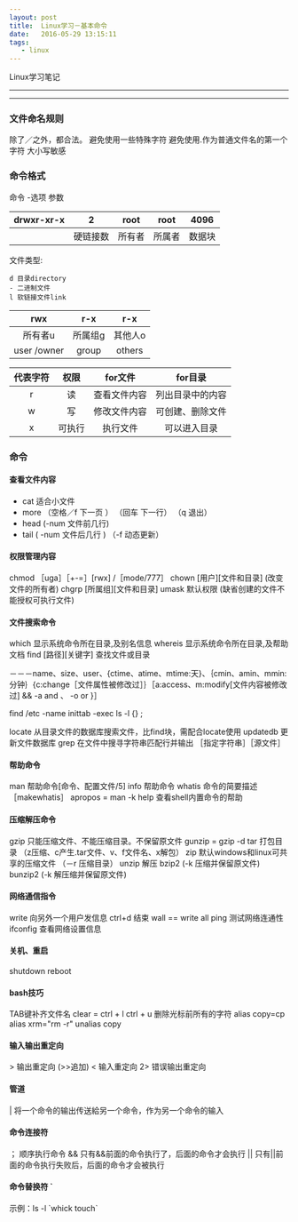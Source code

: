 ```yaml
---
layout: post
title:  Linux学习－基本命令
date:   2016-05-29 13:15:11
tags:
   - linux
---
```


Linux学习笔记

---

---

### 文件命名规则
除了／之外，都合法。
避免使用一些特殊字符
避免使用.作为普通文件名的第一个字符
大小写敏感

### 命令格式
命令 -选项 参数

| drwxr-xr-x    | 2   | root | root   | 4096  |   
| :--------: |:----:| :-----:|:-----:|:-----:|
|      | 硬链接数  | 所有者 |所属者 |数据块 |


文件类型:  

    d 目录directory
    - 二进制文件
    l 软链接文件link

| rwx        | r-x           | r-x  |
| :--------: |:-------------:| :-----:|
| 所有者u      | 所属组g  | 其他人o |
| user /owner     | group      |   others |

| 代表字符        | 权限           | for文件  |for目录  |
| :--------: |:-------------:| :-----:|:-----:|
| r      | 读 | 查看文件内容 |列出目录中的内容 |
| w     | 写      |   修改文件内容 |可创建、删除文件 |
| x     | 可执行      |   执行文件 |可以进入目录 |

### 命令
#### 查看文件内容
* cat  适合小文件
* more  （空格／f 下一页 ） （回车  下一行） （q 退出）
* head (-num 文件前几行)
* tail ( -num 文件后几行 ) （-f 动态更新）

#### 权限管理内容
chmod ［uga］［+-=］[rwx]  /［mode/777］
chown [用户][文件和目录] (改变文件的所有者)
chgrp [所属组][文件和目录]
umask 默认权限 (缺省创建的文件不能授权可执行文件)

#### 文件搜索命令
which   显示系统命令所在目录,及别名信息
whereis 显示系统命令所在目录,及帮助文档
find [路径][关键字] 查找文件或目录

－－－name、size、user、{ctime、atime、mtime:天}、｛cmin、amin、mmin:分钟｝{c:change［文件属性被修改过］｝［a:access、m:modify[文件内容被修改过] && -a and 、 -o or }］

find /etc -name inittab -exec ls -l {} \;  

locate 从目录文件的数据库搜索文件，比find块，需配合locate使用
updatedb 更新文件数据库
grep 在文件中搜寻字符串匹配行并输出 ［指定字符串］［源文件］

#### 帮助命令
man 帮助命令[命令、配置文件/5]
info 帮助命令
whatis 命令的简要描述 ［makewhatis］
apropos = man -k
help 查看shell内置命令的帮助

#### 压缩解压命令
gzip 只能压缩文件、不能压缩目录。不保留原文件
gunzip = gzip -d
tar 打包目录 （z压缩、c产生.tar文件、v、f文件名、x解包）
zip 默认windows和linux可共享的压缩文件 （－r 压缩目录）
unzip 解压
bzip2 (-k 压缩并保留原文件)
bunzip2 (-k 解压缩并保留原文件)

#### 网络通信指令
write 向另外一个用户发信息 ctrl+d 结束
wall == write all
ping 测试网络连通性
ifconfig 查看网络设置信息

#### 关机、重启
shutdown
reboot

#### bash技巧
TAB键补齐文件名
clear = ctrl + l
ctrl + u 删除光标前所有的字符
alias copy=cp
alias xrm="rm -r"
unalias copy

#### 输入输出重定向
\> 输出重定向 (>>追加)
< 输入重定向
2> 错误输出重定向

#### 管道
| 将一个命令的输出传送給另一个命令，作为另一个命令的输入

#### 命令连接符
； 顺序执行命令
&& 只有&&前面的命令执行了，后面的命令才会执行
|| 只有||前面的命令执行失败后，后面的命令才会被执行

#### 命令替换符 `
示例：ls -l \`whick touch\`
